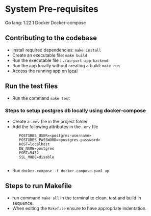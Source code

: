 # System Pre-requisites

Go lang: 1.22.1
Docker
Docker-compose

## Contributing to the codebase

- Install required dependencies: `make install`
- Create an executable file: `make build`
- Run the executable file : `./airport-app-backend`
- Run the app locally without creating a build: `make run`
- Access the running app on [local](https://0.0.0.0:8080/)

## Run the test files
- Run the command `make test`

### Steps to setup postgres db locally using docker-compose

- Create a `.env` file in the project folder
- Add the following attributes in the `.env` file
     ```
        POSTGRES_USER=<postgres-username>
        POSTGRES_PASSWORD=<postgres-password>
        HOST=localhost
        DB_NAME=postgres
        PORT=5432
        SSL_MODE=disable
        
- Run `docker-compose -f docker-compose.yaml up`

## Steps to run Makefile

- run command `make all` in the terminal to clean, test and build in sequence.
- When editing the `Makefile` ensure to have appropriate indentation.
